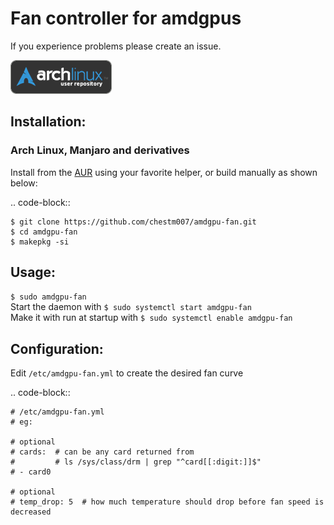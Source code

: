 # Fan controller for amdgpus

If you experience problems please create an issue.

<a href="https://aur.archlinux.org/packages/amdgpu-fan/"><img src="https://raw.githubusercontent.com/CorvetteCole/amdgpu-fan/master/download_aur.png" height="54"></a>

## Installation:

### Arch Linux, Manjaro and derivatives
Install from the [AUR](https://aur.archlinux.org/packages/amdgpu-fan/) using your favorite helper, or build manually as shown below:

.. code-block::

    $ git clone https://github.com/chestm007/amdgpu-fan.git
    $ cd amdgpu-fan
    $ makepkg -si

## Usage:
`$ sudo amdgpu-fan`  
Start the daemon with `$ sudo systemctl start amdgpu-fan`  
Make it with run at startup with `$ sudo systemctl enable amdgpu-fan`


## Configuration:
Edit `/etc/amdgpu-fan.yml` to create the desired fan curve

.. code-block::

    # /etc/amdgpu-fan.yml
    # eg:

    # optional
    # cards:  # can be any card returned from
    #         # ls /sys/class/drm | grep "^card[[:digit:]]$"
    # - card0

    # optional
    # temp_drop: 5  # how much temperature should drop before fan speed is decreased
